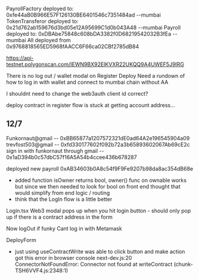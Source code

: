PayrollFactory deployed to: 0xfe44aB0B966E57F126130BE6401546c7351484ad --mumbai
TokenTransferor deployed to: 0x21d762ab159676d3bd05e12A95699C1d0b043A48 --mumbai
Payroll deployed to: 0xDBAbe75848c608bDA3382f0D68219542032B3fEa --mumbai
All deployed from 0x9768818565ED5968fAACC6F66ca02CBf2785dB84

https://api-testnet.polygonscan.com/IEWN9BX92EIKVXR22UKQQ9A4UWEF5J9IRG

There is no log out / wallet modal on Register Deploy
Need a rundown of how to log in with wallet and connect to mumbai chain without AA

I shouldnt need to change the web3auth client id correct?

deploy contract in register flow is stuck at getting account address...

## 12/7
Funkornaut@gmail -- 0xBB65877a1207572321dE0ad64A2e196545904a09
trevfost503@gmail -- 0xfd330177602f092b72a3b65893602067Ab69cE2c
sign in with funkornaut through gmail -- 0x1aD394b0c57dbC57f16A5A54b4ccee436b678287

deployed new payroll 0xAB34603b0A8c54f9F9Fe9207b98da8ac354dB68e
- added function isOwner returns bool, owner() func on ownable works but since we then needed to look for bool on front end thought that would simplify from end logic / routing
- think that the LogIn flow is a little better

Login.tsx
Web3 modal pops up when you hit login button - should only pop up if there is a contract address in the form

Now logOut if funky
Cant log in with Metamask

DeployForm
- just using useContractWrite was able to click button and make action got this error in browser console
    next-dev.js:20 ConnectorNotFoundError: Connector not found at writeContract (chunk-TSH6VVF4.js:2348:1)

